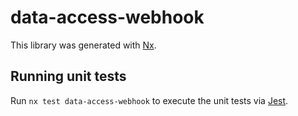 # data-access-webhook

This library was generated with [Nx](https://nx.dev).

## Running unit tests

Run `nx test data-access-webhook` to execute the unit tests via [Jest](https://jestjs.io).
